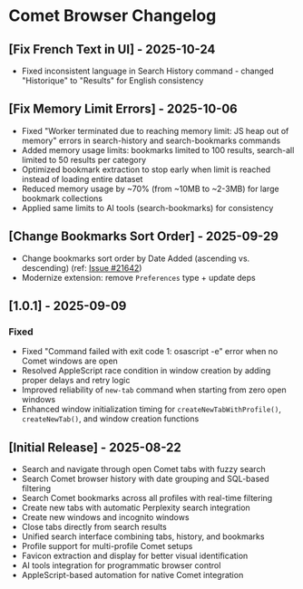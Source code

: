 # Comet Browser Changelog

## [Fix French Text in UI] - 2025-10-24

- Fixed inconsistent language in Search History command - changed "Historique" to "Results" for English consistency

## [Fix Memory Limit Errors] - 2025-10-06

- Fixed "Worker terminated due to reaching memory limit: JS heap out of memory" errors in search-history and search-bookmarks commands
- Added memory usage limits: bookmarks limited to 100 results, search-all limited to 50 results per category
- Optimized bookmark extraction to stop early when limit is reached instead of loading entire dataset
- Reduced memory usage by ~70% (from ~10MB to ~2-3MB) for large bookmark collections
- Applied same limits to AI tools (search-bookmarks) for consistency

## [Change Bookmarks Sort Order] - 2025-09-29

- Change bookmarks sort order by Date Added (ascending vs. descending) (ref: [Issue #21642](https://github.com/raycast/extensions/issues/21642))
- Modernize extension: remove `Preferences` type + update deps

## [1.0.1] - 2025-09-09

### Fixed

- Fixed "Command failed with exit code 1: osascript -e" error when no Comet windows are open
- Resolved AppleScript race condition in window creation by adding proper delays and retry logic
- Improved reliability of `new-tab` command when starting from zero open windows
- Enhanced window initialization timing for `createNewTabWithProfile()`, `createNewTab()`, and window creation functions

## [Initial Release] - 2025-08-22

- Search and navigate through open Comet tabs with fuzzy search
- Search Comet browser history with date grouping and SQL-based filtering
- Search Comet bookmarks across all profiles with real-time filtering
- Create new tabs with automatic Perplexity search integration
- Create new windows and incognito windows
- Close tabs directly from search results
- Unified search interface combining tabs, history, and bookmarks
- Profile support for multi-profile Comet setups
- Favicon extraction and display for better visual identification
- AI tools integration for programmatic browser control
- AppleScript-based automation for native Comet integration
